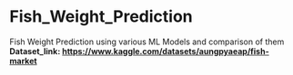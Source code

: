 # Fish_Weight_Prediction
Fish Weight Prediction using various ML Models and comparison of them
**Dataset_link: https://www.kaggle.com/datasets/aungpyaeap/fish-market**
